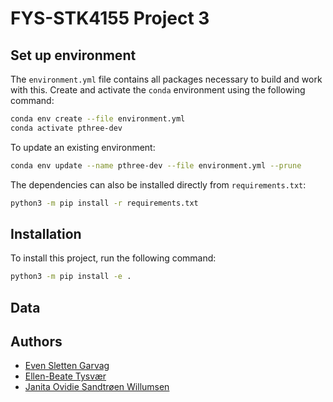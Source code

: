 # FYS-STK4155 Project 3


## Set up environment
The `environment.yml` file contains all packages necessary to build and work with this. Create and activate the `conda` environment using the following command:
```sh
conda env create --file environment.yml
conda activate pthree-dev
```

To update an existing environment:
```sh
conda env update --name pthree-dev --file environment.yml --prune
```

The dependencies can also be installed directly from `requirements.txt`:
```sh
python3 -m pip install -r requirements.txt
```

## Installation
To install this project, run the following command:
```sh
python3 -m pip install -e .
```

## Data


## Authors
- [Even Sletten Garvag](evengar@uio.no)
- [Ellen-Beate Tysvær](ellenbet@uio.no)
- [Janita Ovidie Sandtrøen Willumsen](j.willu@me.com)
